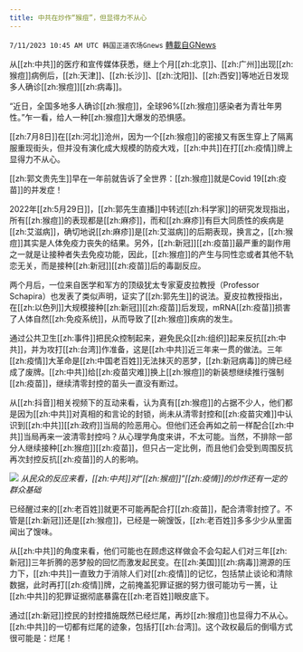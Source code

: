 ```yaml
---
title: 中共在炒作“猴痘”，但显得力不从心
---
```

`7/11/2023 10:45 AM UTC 韩国正道农场Gnews` [轉載自GNews](https://gnews.org/articles/1451886)

从[[zh:中共]]的医疗和宣传媒体获悉，继上个月[[zh:北京]]、[[zh:广州]]出现[[zh:猴痘]]病例后，[[zh:天津]]、[[zh:长沙]]、[[zh:沈阳]]、[[zh:西安]]等地近日发现多人确诊[[zh:猴痘]][[zh:病毒]]。

 “近日，全国多地多人确诊[[zh:猴痘]]，全球96%[[zh:猴痘]]感染者为青壮年男性。”乍一看，给人一种[[zh:猴痘]]大爆发的恐惧感。

[[zh:7月8日]]在[[zh:河北]]沧州，因为一个[[zh:猴痘]]的密接又有医生穿上了隔离服重现街头，但并没有演化成大规模的防疫大戏，[[zh:中共]]在打[[zh:疫情]]牌上显得力不从心。

[[zh:郭文贵先生]]早在一年前就告诉了全世界：[[zh:猴痘]]就是Covid 19[[zh:疫苗]]的并发症！

2022年[[zh:5月29日]]，[[zh:郭先生直播]]中转述[[zh:科学家]]的研究发现指出，所有[[zh:猴痘]]的表现都是[[zh:麻疹]]，而和[[zh:麻疹]]有巨大同质性的疾病是[[zh:艾滋病]]，确切地说[[zh:麻疹]]是[[zh:艾滋病]]的后期表现，换言之，[[zh:猴痘]]其实是人体免疫力丧失的结果。另外，[[zh:新冠]][[zh:疫苗]]最严重的副作用之一就是让接种者失去免疫功能，因此，[[zh:猴痘]]的产生与同性恋或者其他不轨恋无关，而是接种[[zh:新冠]][[zh:疫苗]]后的毒副反应。

两个月后，一位来自医学和军方的顶级犹太专家夏皮拉教授（Professor Schapira）也发表了类似声明，证实了[[zh:郭先生]]的说法。夏皮拉教授指出，在[[zh:以色列]]大规模接种[[zh:新冠]][[zh:疫苗]]后发现，mRNA[[zh:疫苗]]损害了人体自然[[zh:免疫系统]]，从而导致了[[zh:猴痘]]疾病的发生。

通过公共卫生[[zh:事件]]把民众控制起来，避免民众[[zh:组织]]起来反抗[[zh:中共]]，并为攻打[[zh:台湾]]作准备，这是[[zh:中共]]近三年来一贯的做法。三年[[zh:疫情]]大革命是[[zh:中国老百姓]]无法抹灭的恶梦，[[zh:新冠病毒]]的牌已经成了废牌。[[zh:中共]]给[[zh:疫苗灾难]]换上[[zh:猴痘]]的新装想继续推行强制[[zh:疫苗]]，继续清零封控的苗头一直没有断过。

从[[zh:抖音]]相关视频下的互动来看，认为真有[[zh:猴痘]]的占据不少人，他们都是因为[[zh:中共]]对真相的和言论的封锁，尚未从清零封控和[[zh:疫苗灾难]]中认识到[[zh:中共]][[zh:政府]]当局的险恶用心。但他们还会再如之前一样配合[[zh:中共]]当局再来一波清零封控吗？从心理学角度来讲，不太可能。当然，不排除一部分人继续接种[[zh:猴痘]][[zh:疫苗]]，但只占一定比例，而且他们会受到周围反抗再次封控反抗[[zh:疫苗]]的人的影响。

![](https://ipfs.gnews.org/ipfs/QmPUMchRAWSUYTmvEZ7FABcSKsJsZhMzYhHMkwmPSJ8aWb?filename=猴.jpg)
*从民众的反应来看，[[zh:中共]]对“[[zh:猴痘]]”[[zh:疫情]]的炒作还有一定的群众基础*

已经醒过来的[[zh:老百姓]]就更不可能再配合打[[zh:疫苗]]，配合清零封控了。不管是[[zh:新冠]]还是[[zh:猴痘]]，已经是一碗馊饭，[[zh:老百姓]]多多少少从里面闻出了馊味。

从[[zh:中共]]的角度来看，他们可能也在顾虑这样做会不会勾起人们对三年[[zh:新冠]]三年折腾的恶梦般的回忆而激发起民变。在[[zh:美国]][[zh:病毒]]溯源的压力下，[[zh:中共]]一直致力于消除人们对[[zh:疫情]]的记忆，包括禁止谈论和清除数据，此时再打[[zh:疫情]]牌，之前掩盖犯罪证据的努力很可能功亏一篑，让[[zh:中共]]的犯罪证据彻底暴露在[[zh:老百姓]]眼皮底下。

通过[[zh:新冠]]控民的封控措施既然已经烂尾，再炒[[zh:猴痘]]也显得力不从心。[[zh:中共]]的一切都有烂尾的迹象，包括打[[zh:台湾]]。这个政权最后的倒塌方式很可能是：烂尾！

